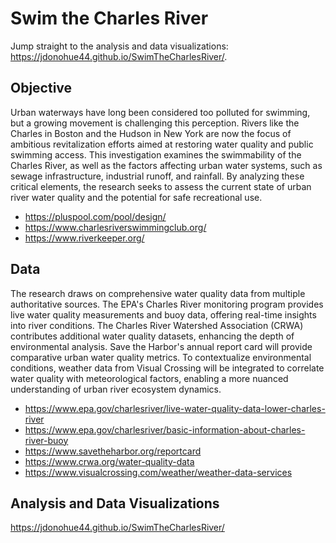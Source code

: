 # Swim the Charles River
Jump straight to the analysis and data visualizations: https://jdonohue44.github.io/SwimTheCharlesRiver/.

## Objective
Urban waterways have long been considered too polluted for swimming, but a growing movement is challenging this perception. Rivers like the Charles in Boston and the Hudson in New York are now the focus of ambitious revitalization efforts aimed at restoring water quality and public swimming access. This investigation examines the swimmability of the Charles River, as well as the factors affecting urban water systems, such as sewage infrastructure, industrial runoff, and rainfall. By analyzing these critical elements, the research seeks to assess the current state of urban river water quality and the potential for safe recreational use.
* https://pluspool.com/pool/design/
* https://www.charlesriverswimmingclub.org/
* https://www.riverkeeper.org/

## Data
The research draws on comprehensive water quality data from multiple authoritative sources. The EPA's Charles River monitoring program provides live water quality measurements and buoy data, offering real-time insights into river conditions. The Charles River Watershed Association (CRWA) contributes additional water quality datasets, enhancing the depth of environmental analysis. Save the Harbor's annual report card will provide comparative urban water quality metrics. To contextualize environmental conditions, weather data from Visual Crossing will be integrated to correlate water quality with meteorological factors, enabling a more nuanced understanding of urban river ecosystem dynamics.
* https://www.epa.gov/charlesriver/live-water-quality-data-lower-charles-river
* https://www.epa.gov/charlesriver/basic-information-about-charles-river-buoy
* https://www.savetheharbor.org/reportcard
* https://www.crwa.org/water-quality-data
* https://www.visualcrossing.com/weather/weather-data-services

## Analysis and Data Visualizations

https://jdonohue44.github.io/SwimTheCharlesRiver/
